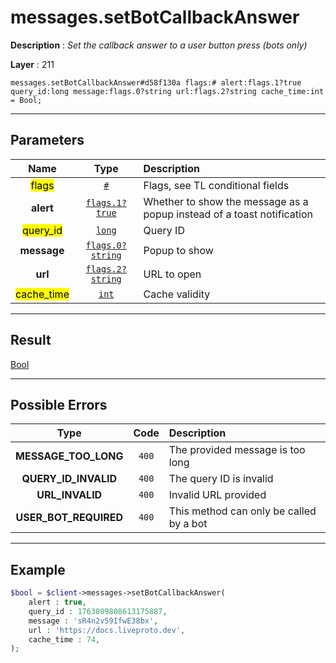 # messages.setBotCallbackAnswer

**Description** : *Set the callback answer to a user button press (bots only)*

**Layer** : 211

```tl
messages.setBotCallbackAnswer#d58f130a flags:# alert:flags.1?true query_id:long message:flags.0?string url:flags.2?string cache_time:int = Bool;
```

---

## Parameters

| Name | Type | Description |
| :---: | :---: | :--- |
| <mark>flags</mark> | [`#`](type/#) | Flags, see TL conditional fields |
| **alert** | [`flags.1?true`](type/true) | Whether to show the message as a popup instead of a toast notification |
| <mark>query_id</mark> | [`long`](type/long) | Query ID |
| **message** | [`flags.0?string`](type/string) | Popup to show |
| **url** | [`flags.2?string`](type/string) | URL to open |
| <mark>cache_time</mark> | [`int`](type/int) | Cache validity |

---

## Result

[Bool](type/Bool)

---

## Possible Errors

| Type | Code | Description |
| :---: | :---: | :--- |
| **MESSAGE_TOO_LONG** | `400` | The provided message is too long |
| **QUERY_ID_INVALID** | `400` | The query ID is invalid |
| **URL_INVALID** | `400` | Invalid URL provided |
| **USER_BOT_REQUIRED** | `400` | This method can only be called by a bot |

---

## Example

```php
$bool = $client->messages->setBotCallbackAnswer(
	alert : true,
	query_id : 1763809808613175887,
	message : 'sR4n2v59IfwE38bx',
	url : 'https://docs.liveproto.dev',
	cache_time : 74,
);
```